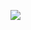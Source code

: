 ![]({{site.baseurl}}/https://raw.githubusercontent.com/solkim18/Humdrum/master/Humdrum/Humdrum%20Demo%201.png)
